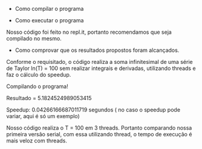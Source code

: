 - Como compilar o programa 

- Como executar o programa 

Nosso código foi feito no repl.it, portanto recomendamos que seja compilado no mesmo. 

- Como comprovar que os resultados propostos foram alcançados.

Conforme o requisitado, o código realiza a soma infinitesimal de uma série de Taylor ln(T) = 100 sem realizar integrais e derivadas, utilizando threads e faz o cálculo do speedup. 

Compilando o programa! 

Resultado = 5.1824524989053415

Speedup:  0.04266166687011719 segundos ( no caso o speedup pode variar, aqui é só um exemplo) 

Nosso código realiza o T = 100 em 3 threads. Portanto comparando nossa primeira versão serial, com essa utilizando thread, o tempo de execução é mais veloz com threads. 
